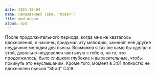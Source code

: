 ```yaml
---
date: 2021-10-04
name: Неназванный (aka. "Ocean")
file: mpd-ocean
album: mpd
---
```


После продолжительного периода, когда мне не хваталось вдохновения, я наконец придумал эту мелодию, заменяя неё другие неудачние мелодии для пьесы. Возможно я так же само бы сделал с этой, довольно неудоволен частыную с гобою, но то, что продолжилось, было слишком глубокие и выразительные, чтобы покинуть это неуслышаним. Кроме того, момент в 3:01 полностю не вдохновлен пьесой "Strad" C418.
